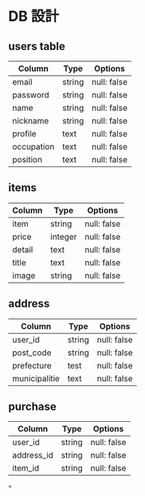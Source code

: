# DB 設計

## users table

| Column             | Type                | Options                 |
|--------------------|---------------------|-------------------------|
| email              | string              | null: false             |
| password           | string              | null: false             |
| name               | string              | null: false             |
| nickname           | string              |null: false
| profile            | text                | null: false             |
| occupation         | text                | null: false             |
| position           | text                | null: false             |

## items

| Column             | Type                | Options                 |
|--------------------|---------------------|-------------------------|
| item               | string              | null: false             |
| price              | integer             | null: false             |
| detail             | text                | null: false             |
| title              | text                | null: false             |
| image              | string               | null: false             |

## address

| Column             | Type                | Options                 |
|--------------------|---------------------|-------------------------|
| user_id            | string              | null: false             |
| post_code          | string              | null: false             |
| prefecture         | test              | null: false             |
| municipalitie      | text                | null: false             |

## purchase

| Column             | Type                | Options                 |
|--------------------|---------------------|-------------------------|
| user_id            | string              | null: false             |
| address_id         | string              | null: false             |
| item_id            | string              | null: false             |
^



